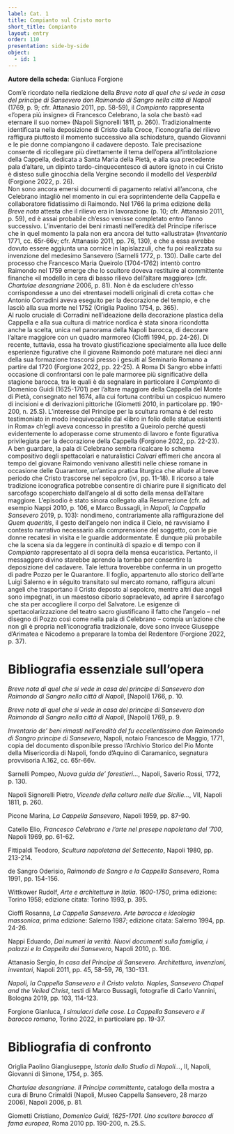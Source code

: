 ```yaml
---
label: Cat. 1
title: Compianto sul Cristo morto
short_title: Compianto
layout: entry
order: 110
presentation: side-by-side
object:
  - id: 1
---
```


**Autore della scheda:** Gianluca Forgione

Com’è ricordato nella riedizione della *Breve nota di quel che si vede in casa del principe di Sansevero don Raimondo di Sangro nella città di Napoli* (1769, p. 9; cfr. Attanasio 2011, pp. 58-59), il *Compianto* rappresenta «l’opera più insigne» di Francesco Celebrano, la sola che bastò «ad eternare il suo nome» (Napoli Signorelli 1811, p. 260). Tradizionalmente identificata nella deposizione di Cristo dalla Croce, l’iconografia del rilievo raffigura piuttosto il momento successivo alla schiodatura, quando Giovanni e le pie donne compiangono il cadavere deposto. Tale precisazione consente di ricollegare più direttamente il tema dell’opera all’intitolazione della Cappella, dedicata a Santa Maria della Pietà, e alla sua precedente pala d’altare, un dipinto tardo-cinquecentesco di autore ignoto in cui Cristo è disteso sulle ginocchia della Vergine secondo il modello del *Vesperbild* (Forgione 2022, p. 26).  
Non sono ancora emersi documenti di pagamento relativi all’ancona, che Celebrano intagliò nel momento in cui era soprintendente della Cappella e collaboratore fidatissimo di Raimondo. Nel 1766 la prima edizione della *Breve nota* attesta che il rilievo era in lavorazione (p. 10; cfr. Attanasio 2011, p. 59), ed è assai probabile ch’esso venisse completato entro l’anno successivo. L’inventario dei beni rimasti nell’eredità del Principe riferisce che in quel momento la pala non era ancora del tutto «allustrata» (*Inventario* 1771, cc. 65r-66v; cfr. Attanasio 2011, pp. 76, 130), e che a essa avrebbe dovuto essere aggiunta una cornice in lapislazzuli, che fu poi realizzata su invenzione del medesimo Sansevero (Sarnelli 1772, p. 130). Dalle carte del processo che Francesco Maria Queirolo (1704-1762) intentò contro Raimondo nel 1759 emerge che lo scultore doveva restituire al committente finanche «il modello in cera di basso rilievo dell’altare maggiore» (cfr. *Chartulae desangriane* 2006, p. 81). Non è da escludere ch’esso corrispondesse a uno dei «trentasei modelli originali di creta cotta» che Antonio Corradini aveva eseguito per la decorazione del tempio, e che lasciò alla sua morte nel 1752 (Origlia Paolino 1754, p. 365).   
Al ruolo cruciale di Corradini nell’ideazione della decorazione plastica della Cappella e alla sua cultura di matrice nordica è stata sinora ricondotta anche la scelta, unica nel panorama della Napoli barocca, di decorare l’altare maggiore con un quadro marmoreo (Cioffi 1994, pp. 24-26). Di recente, tuttavia, essa ha trovato giustificazione specialmente alla luce delle esperienze figurative che il giovane Raimondo poté maturare nei dieci anni della sua formazione trascorsi presso i gesuiti al Seminario Romano a partire dal 1720 (Forgione 2022, pp. 22-25). A Roma Di Sangro ebbe infatti occasione di confrontarsi con le pale marmoree più significative della stagione barocca, tra le quali è da segnalare in particolare il *Compianto* di Domenico Guidi (1625-1701) per l’altare maggiore della Cappella del Monte di Pietà, consegnato nel 1674, alla cui fortuna contribuì un cospicuo numero di incisioni e di derivazioni pittoriche (Giometti 2010, in particolare pp. 190-200, n. 25.S). L’interesse del Principe per la scultura romana è del resto testimoniato in modo inequivocabile dal «libro in folio delle statue esistenti in Roma» ch’egli aveva concesso in prestito a Queirolo perché questi evidentemente lo adoperasse come strumento di lavoro e fonte figurativa privilegiata per la decorazione della Cappella (Forgione 2022, pp. 22-23).   
A ben guardare, la pala di Celebrano sembra ricalcare lo schema compositivo degli spettacolari e naturalistici *Calvari* effimeri che ancora al tempo del giovane Raimondo venivano allestiti nelle chiese romane in occasione delle Quarantore, un’antica pratica liturgica che allude al breve periodo che Cristo trascorse nel sepolcro (ivi, pp. 11-18). Il ricorso a tale tradizione iconografica potrebbe consentire di chiarire pure il significato del sarcofago scoperchiato dall’angelo al di sotto della mensa dell’altare maggiore. L’episodio è stato sinora collegato alla Resurrezione (cfr. ad esempio Nappi 2010, p. 106, e Marco Bussagli, in *Napoli, la Cappella Sansevero* 2019, p. 103): nondimeno, contrariamente alla raffigurazione del *Quem quaeritis*, il gesto dell’angelo non indica il Cielo, né ravvisiamo il contesto narrativo necessario alla comprensione del soggetto, con le pie donne recatesi in visita e le guardie addormentate. È dunque più probabile che la scena sia da leggere in continuità di spazio e di tempo con il *Compianto* rappresentato al di sopra della mensa eucaristica. Pertanto, il messaggero divino starebbe aprendo la tomba per consentire la deposizione del cadavere. Tale lettura troverebbe conferma in un progetto di padre Pozzo per le Quarantore. Il foglio, appartenuto allo storico dell’arte Luigi Salerno e in séguito transitato sul mercato romano, raffigura alcuni angeli che trasportano il Cristo deposto al sepolcro, mentre altri due angeli sono impegnati, in un maestoso ciborio sopraelevato, ad aprire il sarcofago che sta per accogliere il corpo del Salvatore. Le esigenze di spettacolarizzazione del teatro sacro giustificano il fatto che l’angelo – nel disegno di Pozzo così come nella pala di Celebrano – compia un’azione che non gli è propria nell’iconografia tradizionale, dove sono invece Giuseppe d’Arimatea e Nicodemo a preparare la tomba del Redentore (Forgione 2022, p. 37).

# Bibliografia essenziale sull’opera

*Breve nota di quel che si vede in casa del principe di Sansevero don Raimondo di Sangro nella città di Napoli*, \[Napoli\] 1766, p. 10\. 

*Breve nota di quel che si vede in casa del principe di Sansevero don Raimondo di Sangro nella città di Napoli*, \[Napoli\] 1769, p. 9\.

*Inventario de’ beni rimasti nell’eredità del fu eccellentissimo don Raimondo di Sangro principe di Sansevero*, Napoli, notaio Francesco de Maggio, 1771, copia del documento disponibile presso l’Archivio Storico del Pio Monte della Misericordia di Napoli, fondo d’Aquino di Caramanico, segnatura provvisoria A.162, cc. 65r-66v.

Sarnelli Pompeo, *Nuova guida de’ forestieri...*, Napoli, Saverio Rossi, 1772, p. 130\. 

Napoli Signorelli Pietro, *Vicende della coltura nelle due Sicilie...*, VII, Napoli 1811, p. 260\.

Picone Marina, *La Cappella Sansevero*, Napoli 1959, pp. 87-90. 

Catello Elio, *Francesco Celebrano e l’arte nel presepe napoletano del ’700*, Napoli 1969, pp. 61-62. 

Fittipaldi Teodoro, *Scultura napoletana del Settecento*, Napoli 1980, pp. 213-214. 

de Sangro Oderisio, *Raimondo de Sangro e la Cappella Sansevero*, Roma 1991, pp. 154-156.

Wittkower Rudolf, *Arte e architettura in Italia. 1600-1750*, prima edizione: Torino 1958; edizione citata: Torino 1993, p. 395\. 

Cioffi Rosanna, *La Cappella Sansevero*. *Arte barocca e ideologia massonica*, prima edizione: Salerno 1987; edizione citata: Salerno 1994, pp. 24-26.

Nappi Eduardo, *Dai numeri la verità. Nuovi documenti sulla famiglia, i palazzi e la Cappella dei Sansevero*, Napoli 2010, p. 106\.

Attanasio Sergio, *In casa del Principe di Sansevero. Architettura, invenzioni, inventari*, Napoli 2011, pp. 45, 58-59, 76, 130-131.

*Napoli, la Cappella Sansevero e il Cristo velato. Naples, Sansevero Chapel and the Veiled Christ*, testi di Marco Bussagli, fotografie di Carlo Vannini, Bologna 2019, pp. 103, 114-123. 

Forgione Gianluca, *I simulacri delle cose. La Cappella Sansevero e il barocco romano*, Torino 2022, in particolare pp. 19-37. 


# Bibliografia di confronto

Origlia Paolino Giangiuseppe, *Istoria dello Studio di Napoli...*, II, Napoli, Giovanni di Simone, 1754, p. 365\. 

*Chartulae desangriane. Il Principe committente*, catalogo della mostra a cura di Bruno Crimaldi (Napoli, Museo Cappella Sansevero, 28 marzo 2006), Napoli 2006, p. 81\. 

Giometti Cristiano, *Domenico Guidi, 1625-1701. Uno scultore barocco di fama europea*, Roma 2010 pp. 190-200, n. 25.S.
